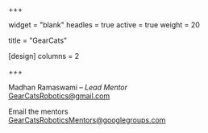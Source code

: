 +++

widget = "blank"
headles = true
active = true
weight = 20

title = "GearCats"

[design]
columns = 2

+++

Madhan Ramaswami – _Lead Mentor_  
GearCatsRobotics@gmail.com

Email the mentors  
GearCatsRoboticsMentors@googlegroups.com
